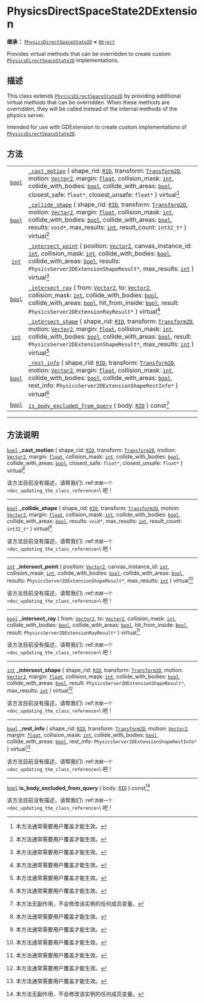 <!-- ⚠ 请勿编辑本文件 ⚠ -->
<!-- 本文档使用脚本从 WeDot 引擎源码仓库生成。 -->
<!-- 生成脚本：https://github.com/WeDot-Engine/WeDot/tree/4.3/doc/tools/make_md.py； -->
<!-- 原文件：https://github.com/WeDot-Engine/WeDot/tree/4.3/doc/classes/PhysicsDirectSpaceState2DExtension.xml。 -->

<div id="_class_physicsdirectspacestate2dextension"></div>

# PhysicsDirectSpaceState2DExtension

**继承：** [`PhysicsDirectSpaceState2D`](class_physicsdirectspacestate2d.md) **<** [`Object`](class_object.md)

Provides virtual methods that can be overridden to create custom [`PhysicsDirectSpaceState2D`](class_physicsdirectspacestate2d.md) implementations.

## 描述

This class extends [`PhysicsDirectSpaceState2D`](class_physicsdirectspacestate2d.md) by providing additional virtual methods that can be overridden. When these methods are overridden, they will be called instead of the internal methods of the physics server.

Intended for use with GDExtension to create custom implementations of [`PhysicsDirectSpaceState2D`](class_physicsdirectspacestate2d.md).

## 方法

|||
|:-:|:--|
| [`bool`](class_bool.md) | [`_cast_motion`](class_physicsdirectspacestate2dextension.md#class_physicsdirectspacestate2dextension_private_method__cast_motion) ( shape_rid: [`RID`](class_rid.md), transform: [`Transform2D`](class_transform2d.md), motion: [`Vector2`](class_vector2.md), margin: [`float`](class_float.md), collision_mask: [`int`](class_int.md), collide_with_bodies: [`bool`](class_bool.md), collide_with_areas: [`bool`](class_bool.md), closest_safe: `float*`, closest_unsafe: `float*` ) virtual[^virtual]                                           |
| [`bool`](class_bool.md) | [`_collide_shape`](class_physicsdirectspacestate2dextension.md#class_physicsdirectspacestate2dextension_private_method__collide_shape) ( shape_rid: [`RID`](class_rid.md), transform: [`Transform2D`](class_transform2d.md), motion: [`Vector2`](class_vector2.md), margin: [`float`](class_float.md), collision_mask: [`int`](class_int.md), collide_with_bodies: [`bool`](class_bool.md), collide_with_areas: [`bool`](class_bool.md), results: `void*`, max_results: [`int`](class_int.md), result_count: `int32_t*` ) virtual[^virtual]         |
| [`int`](class_int.md)   | [`_intersect_point`](class_physicsdirectspacestate2dextension.md#class_physicsdirectspacestate2dextension_private_method__intersect_point) ( position: [`Vector2`](class_vector2.md), canvas_instance_id: [`int`](class_int.md), collision_mask: [`int`](class_int.md), collide_with_bodies: [`bool`](class_bool.md), collide_with_areas: [`bool`](class_bool.md), results: `PhysicsServer2DExtensionShapeResult*`, max_results: [`int`](class_int.md) ) virtual[^virtual]                                                                          |
| [`bool`](class_bool.md) | [`_intersect_ray`](class_physicsdirectspacestate2dextension.md#class_physicsdirectspacestate2dextension_private_method__intersect_ray) ( from: [`Vector2`](class_vector2.md), to: [`Vector2`](class_vector2.md), collision_mask: [`int`](class_int.md), collide_with_bodies: [`bool`](class_bool.md), collide_with_areas: [`bool`](class_bool.md), hit_from_inside: [`bool`](class_bool.md), result: `PhysicsServer2DExtensionRayResult*` ) virtual[^virtual]                                                                                       |
| [`int`](class_int.md)   | [`_intersect_shape`](class_physicsdirectspacestate2dextension.md#class_physicsdirectspacestate2dextension_private_method__intersect_shape) ( shape_rid: [`RID`](class_rid.md), transform: [`Transform2D`](class_transform2d.md), motion: [`Vector2`](class_vector2.md), margin: [`float`](class_float.md), collision_mask: [`int`](class_int.md), collide_with_bodies: [`bool`](class_bool.md), collide_with_areas: [`bool`](class_bool.md), result: `PhysicsServer2DExtensionShapeResult*`, max_results: [`int`](class_int.md) ) virtual[^virtual] |
| [`bool`](class_bool.md) | [`_rest_info`](class_physicsdirectspacestate2dextension.md#class_physicsdirectspacestate2dextension_private_method__rest_info) ( shape_rid: [`RID`](class_rid.md), transform: [`Transform2D`](class_transform2d.md), motion: [`Vector2`](class_vector2.md), margin: [`float`](class_float.md), collision_mask: [`int`](class_int.md), collide_with_bodies: [`bool`](class_bool.md), collide_with_areas: [`bool`](class_bool.md), rest_info: `PhysicsServer2DExtensionShapeRestInfo*` ) virtual[^virtual]                                            |
| [`bool`](class_bool.md) | [`is_body_excluded_from_query`](class_physicsdirectspacestate2dextension.md#class_physicsdirectspacestate2dextension_method_is_body_excluded_from_query) ( body: [`RID`](class_rid.md) ) const[^const]                                                                                                                                                                                                                                                                                                                                              |

<!-- rst-class:: classref-section-separator -->

---

## 方法说明

<div id="_class_physicsdirectspacestate2dextension_private_method__cast_motion"></div>

[`bool`](class_bool.md) **_cast_motion** ( shape_rid: [`RID`](class_rid.md), transform: [`Transform2D`](class_transform2d.md), motion: [`Vector2`](class_vector2.md), margin: [`float`](class_float.md), collision_mask: [`int`](class_int.md), collide_with_bodies: [`bool`](class_bool.md), collide_with_areas: [`bool`](class_bool.md), closest_safe: `float*`, closest_unsafe: `float*` ) virtual[^virtual]<div id="class_physicsdirectspacestate2dextension_private_method__cast_motion"></div>

该方法目前没有描述，请帮我们\ :ref:`贡献一个 <doc_updating_the_class_reference>`\ 吧！

<!-- rst-class:: classref-item-separator -->

---

<div id="_class_physicsdirectspacestate2dextension_private_method__collide_shape"></div>

[`bool`](class_bool.md) **_collide_shape** ( shape_rid: [`RID`](class_rid.md), transform: [`Transform2D`](class_transform2d.md), motion: [`Vector2`](class_vector2.md), margin: [`float`](class_float.md), collision_mask: [`int`](class_int.md), collide_with_bodies: [`bool`](class_bool.md), collide_with_areas: [`bool`](class_bool.md), results: `void*`, max_results: [`int`](class_int.md), result_count: `int32_t*` ) virtual[^virtual]<div id="class_physicsdirectspacestate2dextension_private_method__collide_shape"></div>

该方法目前没有描述，请帮我们\ :ref:`贡献一个 <doc_updating_the_class_reference>`\ 吧！

<!-- rst-class:: classref-item-separator -->

---

<div id="_class_physicsdirectspacestate2dextension_private_method__intersect_point"></div>

[`int`](class_int.md) **_intersect_point** ( position: [`Vector2`](class_vector2.md), canvas_instance_id: [`int`](class_int.md), collision_mask: [`int`](class_int.md), collide_with_bodies: [`bool`](class_bool.md), collide_with_areas: [`bool`](class_bool.md), results: `PhysicsServer2DExtensionShapeResult*`, max_results: [`int`](class_int.md) ) virtual[^virtual]<div id="class_physicsdirectspacestate2dextension_private_method__intersect_point"></div>

该方法目前没有描述，请帮我们\ :ref:`贡献一个 <doc_updating_the_class_reference>`\ 吧！

<!-- rst-class:: classref-item-separator -->

---

<div id="_class_physicsdirectspacestate2dextension_private_method__intersect_ray"></div>

[`bool`](class_bool.md) **_intersect_ray** ( from: [`Vector2`](class_vector2.md), to: [`Vector2`](class_vector2.md), collision_mask: [`int`](class_int.md), collide_with_bodies: [`bool`](class_bool.md), collide_with_areas: [`bool`](class_bool.md), hit_from_inside: [`bool`](class_bool.md), result: `PhysicsServer2DExtensionRayResult*` ) virtual[^virtual]<div id="class_physicsdirectspacestate2dextension_private_method__intersect_ray"></div>

该方法目前没有描述，请帮我们\ :ref:`贡献一个 <doc_updating_the_class_reference>`\ 吧！

<!-- rst-class:: classref-item-separator -->

---

<div id="_class_physicsdirectspacestate2dextension_private_method__intersect_shape"></div>

[`int`](class_int.md) **_intersect_shape** ( shape_rid: [`RID`](class_rid.md), transform: [`Transform2D`](class_transform2d.md), motion: [`Vector2`](class_vector2.md), margin: [`float`](class_float.md), collision_mask: [`int`](class_int.md), collide_with_bodies: [`bool`](class_bool.md), collide_with_areas: [`bool`](class_bool.md), result: `PhysicsServer2DExtensionShapeResult*`, max_results: [`int`](class_int.md) ) virtual[^virtual]<div id="class_physicsdirectspacestate2dextension_private_method__intersect_shape"></div>

该方法目前没有描述，请帮我们\ :ref:`贡献一个 <doc_updating_the_class_reference>`\ 吧！

<!-- rst-class:: classref-item-separator -->

---

<div id="_class_physicsdirectspacestate2dextension_private_method__rest_info"></div>

[`bool`](class_bool.md) **_rest_info** ( shape_rid: [`RID`](class_rid.md), transform: [`Transform2D`](class_transform2d.md), motion: [`Vector2`](class_vector2.md), margin: [`float`](class_float.md), collision_mask: [`int`](class_int.md), collide_with_bodies: [`bool`](class_bool.md), collide_with_areas: [`bool`](class_bool.md), rest_info: `PhysicsServer2DExtensionShapeRestInfo*` ) virtual[^virtual]<div id="class_physicsdirectspacestate2dextension_private_method__rest_info"></div>

该方法目前没有描述，请帮我们\ :ref:`贡献一个 <doc_updating_the_class_reference>`\ 吧！

<!-- rst-class:: classref-item-separator -->

---

<div id="_class_physicsdirectspacestate2dextension_method_is_body_excluded_from_query"></div>

[`bool`](class_bool.md) **is_body_excluded_from_query** ( body: [`RID`](class_rid.md) ) const[^const]<div id="class_physicsdirectspacestate2dextension_method_is_body_excluded_from_query"></div>

该方法目前没有描述，请帮我们\ :ref:`贡献一个 <doc_updating_the_class_reference>`\ 吧！

[^virtual]: 本方法通常需要用户覆盖才能生效。
[^const]: 本方法无副作用，不会修改该实例的任何成员变量。
[^vararg]: 本方法除了能接受在此处描述的参数外，还能够继续接受任意数量的参数。
[^constructor]: 本方法用于构造某个类型。
[^static]: 调用本方法无需实例，可直接使用类名进行调用。
[^operator]: 本方法描述的是使用本类型作为左操作数的有效运算符。
[^bitfield]: 这个值是由下列位标志构成位掩码的整数。
[^void]: 无返回值。
